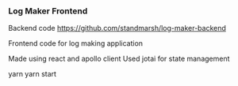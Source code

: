 ### Log Maker Frontend

Backend code
https://github.com/standmarsh/log-maker-backend

Frontend code for log making application

Made using react and apollo client
Used jotai for state management

yarn 
yarn start